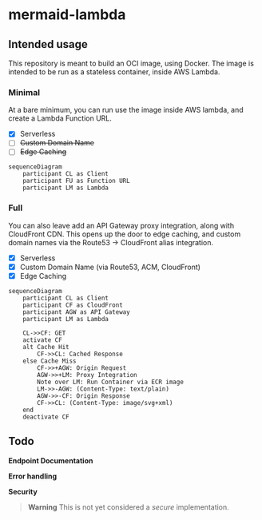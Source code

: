 # mermaid-lambda

## Intended usage

This repository is meant to build an OCI image, using Docker.
The image is intended to be run as a stateless container, inside
AWS Lambda.

### Minimal

At a bare minimum, you can run use the image inside AWS lambda,
and create a Lambda Function URL.

- [x] Serverless
- [ ] ~~Custom Domain Name~~
- [ ] ~~Edge Caching~~

```mermaid
sequenceDiagram
    participant CL as Client
    participant FU as Function URL
    participant LM as Lambda
```

### Full

You can also leave add an API Gateway proxy integration, along
with CloudFront CDN. This opens up the door to edge caching,
and custom domain names via the Route53 → CloudFront alias
integration.

- [x] Serverless
- [x] Custom Domain Name (via Route53, ACM, CloudFront)
- [x] Edge Caching

```mermaid
sequenceDiagram
    participant CL as Client
    participant CF as CloudFront
    participant AGW as API Gateway
    participant LM as Lambda

    CL->>CF: GET
    activate CF
    alt Cache Hit
        CF->>CL: Cached Response
    else Cache Miss
        CF->>+AGW: Origin Request
        AGW->>+LM: Proxy Integration
        Note over LM: Run Container via ECR image
        LM->>-AGW: (Content-Type: text/plain)
        AGW->>-CF: Origin Response
        CF->>CL: (Content-Type: image/svg+xml)
    end
    deactivate CF
```

## Todo

**Endpoint Documentation**

**Error handling**

**Security**

> **Warning**
> This is not yet considered a _secure_ implementation.
